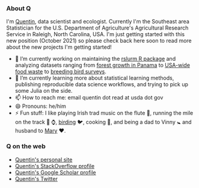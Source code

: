 ### About Q

I'm [Quentin](http://quentinread.com), data scientist and ecologist. 
Currently I'm the Southeast area Statistician for the U.S. Department of Agriculture's Agricultural Research Service in Raleigh, North Carolina, USA.
I'm just getting started with this new position (October 2021) so please check back here soon to read more about the new projects I'm getting started!

- 🔭 I’m currently working on maintaining the [rslurm R package](https://cyberhelp.sesync.org/rslurm) and analyzing datasets ranging from [forest growth in Panama](https://github.com/qdread/forestscalingworkflow) to [USA-wide food waste](https://github.com/qdread/halvingfoodwaste) to [breeding bird surveys](https://github.com/qdread/nasabio).
- 🌱 I’m currently learning more about statistical learning methods, publishing reproducible data science workflows, and trying to pick up some Julia on the side.
- 📫 How to reach me: email quentin dot read at usda dot gov
- 😄 Pronouns: he/him
- ⚡ Fun stuff: I like playing Irish trad music on the flute :musical_score:, running the mile on the track :runner: :watch:, [birding](https://ebird.org/profile/MjY4MzU5/US) :bird:, cooking :egg:, and being a dad to Vinny :baby_symbol: and husband to [Mary](https://github.com/maryglover) :heart:.

### Q on the web

- [Quentin's personal site](http://quentinread.com)
- [Quentin's StackOverflow profile](https://www.stackoverflow.com/users/2854608/qdread)
- [Quentin's Google Scholar profile](https://scholar.google.com/citations?user=nW17_vcAAAAJ&hl=en)
- [Quentin's Twitter](https://twitter.com/QuentinDRead)

<!--
**qdread/qdread** is a ✨ _special_ ✨ repository because its `README.md` (this file) appears on your GitHub profile.

Here are some ideas to get you started:


- 💬 Ask me about ...
- 👯 I’m looking to collaborate on ...
- 🤔 I’m looking for help with ...


-->
